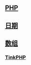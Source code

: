## [PHP](php/php.md)

## [日期](php/time.md)

## [数组](php/Array.md)

### [TinkPHP](php/ThinkPHP.md)













